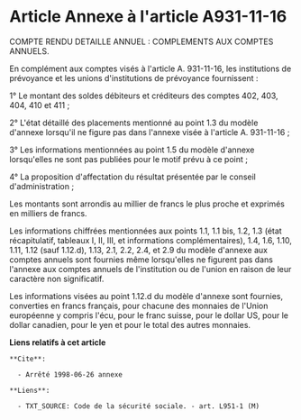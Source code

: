 # Article Annexe à l'article A931-11-16

COMPTE RENDU DETAILLE ANNUEL : COMPLEMENTS AUX COMPTES ANNUELS. 

En complément aux comptes visés à l'article A. 931-11-16, les institutions de prévoyance et les unions d'institutions de
prévoyance fournissent :

1° Le montant des soldes débiteurs et créditeurs des comptes 402, 403, 404, 410 et 411 ;

2° L'état détaillé des placements mentionné au point 1.3 du modèle d'annexe lorsqu'il ne figure pas dans l'annexe visée à
l'article A. 931-11-16 ;

3° Les informations mentionnées au point 1.5 du modèle d'annexe lorsqu'elles ne sont pas publiées pour le motif prévu à ce
point ;

4° La proposition d'affectation du résultat présentée par le conseil d'administration ;

Les montants sont arrondis au millier de francs le plus proche et exprimés en milliers de francs.

Les informations chiffrées mentionnées aux points 1.1, 1.1 bis, 1.2, 1.3 (état récapitulatif, tableaux I, II, III, et
informations complémentaires), 1.4, 1.6, 1.10, 1.11, 1.12 (sauf 1.12.d), 1.13, 2.1, 2.2, 2.4, et 2.9 du modèle d'annexe aux
comptes annuels sont fournies même lorsqu'elles ne figurent pas dans l'annexe aux comptes annuels de l'institution ou de
l'union en raison de leur caractère non significatif.

Les informations visées au point 1.12.d du modèle d'annexe sont fournies, converties en francs français, pour chacune des
monnaies de l'Union européenne y compris l'écu, pour le franc suisse, pour le dollar US, pour le dollar canadien, pour le yen
et pour le total des autres monnaies.

**Liens relatifs à cet article**

	**Cite**:

	  - Arrêté 1998-06-26 annexe

	**Liens**:

	  - TXT_SOURCE: Code de la sécurité sociale. - art. L951-1 (M)
